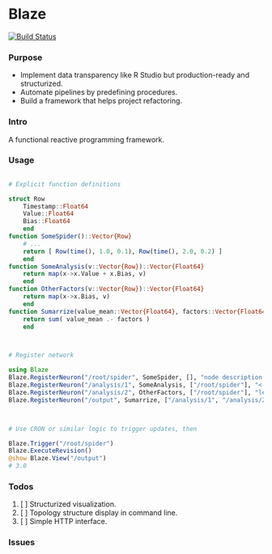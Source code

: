 # Blaze

[![Build Status](https://github.com/Cyvadra/Blaze.jl/actions/workflows/CI.yml/badge.svg?branch=main)](https://github.com/Cyvadra/Blaze.jl/actions/workflows/CI.yml?query=branch%3Amain)

### Purpose
- Implement data transparency like R Studio but production-ready and structurized.
- Automate pipelines by predefining procedures.
- Build a framework that helps project refactoring.


### Intro
A functional reactive programming framework.


### Usage
```julia

# Explicit function definitions

struct Row
	Timestamp::Float64
	Value::Float64
	Bias::Float64
	end
function SomeSpider()::Vector{Row}
	# ...
	return [ Row(time(), 1.0, 0.1), Row(time(), 2.0, 0.2) ]
	end
function SomeAnalysis(v::Vector{Row})::Vector{Float64}
	return map(x->x.Value + x.Bias, v)
	end
function OtherFactors(v::Vector{Row})::Vector{Float64}
	return map(x->x.Bias, v)
	end
function Sumarrize(value_mean::Vector{Float64}, factors::Vector{Float64})::Float64
	return sum( value_mean .- factors )
	end



# Register network

using Blaze
Blaze.RegisterNeuron("/root/spider", SomeSpider, [], "node description here")
Blaze.RegisterNeuron("/analysis/1", SomeAnalysis, ["/root/spider"], "<- unique path name, handler function, input params")
Blaze.RegisterNeuron("/analysis/2", OtherFactors, ["/root/spider"], "length(input_names) == number of input params of handler function")
Blaze.RegisterNeuron("/output", Sumarrize, ["/analysis/1", "/analysis/2"], "pass input params in order")



# Use CRON or similar logic to trigger updates, then

Blaze.Trigger("/root/spider")
Blaze.ExecuteRevision()
@show Blaze.View("/output")
# 3.0


```


### Todos
1. [ ] Structurized visualization.
1. [ ] Topology structure display in command line.
1. [ ] Simple HTTP interface.


### Issues

